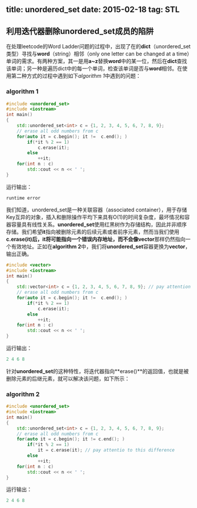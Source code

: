 title: unordered_set
date: 2015-02-18
tag: STL
---

## 利用迭代器删除**unordered_set**成员的陷阱
在处理leetcode的Word Ladder问题的过程中，出现了在的**dict**（unordered_set类型）寻找与**word**（string）相邻（only one letter can be changed at a time）单词的需求。有两种方案，其一是用**a~z**替换**word**中的某一位，然后在**dict**查找该单词；另一种是遍历dict中的每一个单词，检查该单词是否与**word**相邻。在使用第二种方式的过程中遇到如下*algorithm 1*中遇到的问题：
### algorithm 1
```c++
#include <unordered_set>
#include <iostream>
int main() 
{
	std::unordered_set<int> c = {1, 2, 3, 4, 5, 6, 7, 8, 9};
	// erase all odd numbers from c
	for(auto it = c.begin(); it !=  c.end(); )
		if(*it % 2 == 1) 
			c.erase(it);
		else
			++it;
	for(int n : c)
		std::cout << n << ' '; 
}
```
运行输出：
```
runtime error
```
我们知道，unordered_set是一种关联容器（associated container），用于存储Key互异的对象，插入和删除操作平均下来具有O(1)的时间复杂度，最坏情况和容器容量具有线性关系。**unordered_set**使用红黑树作为存储结构，因此并非顺序存储。我们希望**it**指向被删除元素的后续元素或者前序元素，然而当我们使用**c.erase(it)**后，**it**将可能指向一个错误内存地址，而不会像**vector**那样仍然指向一个有效地址。正如在**algorithm 2**中，我们将**unordered_set**容器更换为**vector**，输出正确。
```c++
#include <vector>
#include <iostream>
int main() 
{
	std::vector<int> c = {1, 2, 3, 4, 5, 6, 7, 8, 9}; // pay attention here
	// erase all odd numbers from c
	for(auto it = c.begin(); it !=  c.end(); )
		if(*it % 2 == 1) 
			c.erase(it);
		else
			++it;
	for(int n : c)
		std::cout << n << ' '; 
}
```
运行输出：
```c++
2 4 6 8 
```
针对**unordered_set**的这种特性，将迭代器指向**erase()**的返回值，也就是被删除元素的后继元素，就可以解决该问题，如下所示：
### algorithm 2
```c++
#include <unordered_set>
#include <iostream>
int main()
{
    std::unordered_set<int> c = {1, 2, 3, 4, 5, 6, 7, 8, 9};
    // erase all odd numbers from c
    for(auto it = c.begin(); it != c.end(); )
        if(*it % 2 == 1)
            it = c.erase(it); // pay attentio to this difference
        else
            ++it;
    for(int n : c)
        std::cout << n << ' ';
}
```
运行输出：
```c++
2 4 6 8
```
